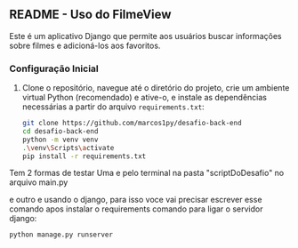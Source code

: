 ## README - Uso do FilmeView

Este é um aplicativo Django que permite aos usuários buscar informações sobre filmes e adicioná-los aos favoritos.

### Configuração Inicial

1. Clone o repositório, navegue até o diretório do projeto, crie um ambiente virtual Python (recomendado) e ative-o, e instale as dependências necessárias a partir do arquivo `requirements.txt`:

   ```bash
   git clone https://github.com/marcos1py/desafio-back-end
   cd desafio-back-end
   python -m venv venv
   .\venv\Scripts\activate
   pip install -r requirements.txt

Tem 2 formas de testar
Uma e pelo terminal na pasta "scriptDoDesafio" no arquivo main.py 

e outro e usando o django, para isso voce vai precisar escrever esse comando apos instalar o requirements
comando para ligar o servidor django:
   ```bash
   python manage.py runserver      